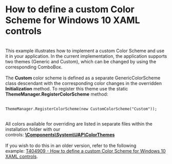 # How to define a custom Color Scheme for Windows 10 XAML controls


<br>This example illustrates how to implement a custom Color Scheme and use it in your application. In the current implementation, the application supports two themes (Generic and Custom), which can be changed by using the corresponding ComboBox. <br><br>The <strong>Custom </strong>color scheme is defined as a separate GenericColorScheme class descendant with the corresponding color changes in the overridden <strong>Initialization</strong> method. To register this theme use the static <strong>ThemeManager.RegisterColorScheme</strong> method: <br><br>


```xaml
ThemeManager.RegisterColorScheme(new CustomColorScheme("Custom"));
```


<br>All colors available for overriding are listed in separate files within the installation folder with our controls: <DevExpress Installation Folder><strong><u>\Components\System\UAP\ColorThemes<br><br></u></strong>If you wish to do this in an older version, refer to the following example: <a href="https://www.devexpress.com/Support/Center/p/T404909">T404909 - How to define a custom Color Scheme for Windows 10 XAML controls</a>. 

<br/>
